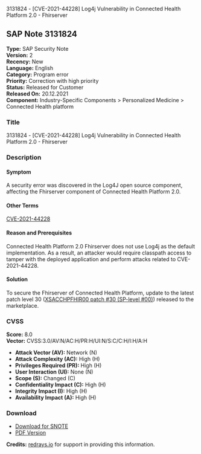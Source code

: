 3131824 - [CVE-2021-44228] Log4j Vulnerability in Connected Health Platform 2.0 - Fhirserver

## SAP Note 3131824

**Type:** SAP Security Note  
**Version:** 2  
**Recency:** New  
**Language:** English  
**Category:** Program error  
**Priority:** Correction with high priority  
**Status:** Released for Customer  
**Released On:** 20.12.2021  
**Component:** Industry-Specific Components > Personalized Medicine > Connected Health platform

### Title

3131824 - [CVE-2021-44228] Log4j Vulnerability in Connected Health Platform 2.0 - Fhirserver

### Description

#### Symptom

A security error was discovered in the Log4J open source component, affecting the Fhirserver component of Connected Health Platform 2.0.

#### Other Terms

[CVE-2021-44228](https://cve.mitre.org/cgi-bin/cvename.cgi?name=CVE-2021-44228)

#### Reason and Prerequisites

Connected Health Platform 2.0 Fhirserver does not use Log4j as the default implementation. As a result, an attacker would require classpath access to tamper with the deployed application and perform attacks related to CVE-2021-44228.

#### Solution

To secure the Fhirserver of Connected Health Platform, update to the latest patch level 30 ([XSACCHPFHIR00 patch #30 (SP-level #00)](https://launchpad.support.sap.com/#/softwarecenter/template/products/%20_APP=00200682500000001943&_EVENT=DISPHIER&HEADER=Y&FUNCTIONBAR=N&EVENT=TREE&NE=NAVIGATE&ENR=73555000100200009181&V=MAINT&TA=ACTUAL&PAGE=SEARCH/XSAC_CHP_FHIR%201.0)) released to the marketplace.

### CVSS

**Score:** 8.0  
**Vector:** CVSS:3.0/AV:N/AC:H/PR:H/UI:N/S:C/C:H/I:H/A:H  

- **Attack Vector (AV):** Network (N)  
- **Attack Complexity (AC):** High (H)  
- **Privileges Required (PR):** High (H)  
- **User Interaction (UI):** None (N)  
- **Scope (S):** Changed (C)  
- **Confidentiality Impact (C):** High (H)  
- **Integrity Impact (I):** High (H)  
- **Availability Impact (A):** High (H)  

### Download

- [Download for SNOTE](https://notesdownloads.sap.com/note/0040000001831202021)  
- [PDF Version](https://userapps.support.sap.com/sap/support/sfm/notes/print/0003131824?language=en-US&token=05D3AD951963AB1D1C4146DC763B319A)

**Credits:** [redrays.io](https://redrays.io) for support in providing this information.